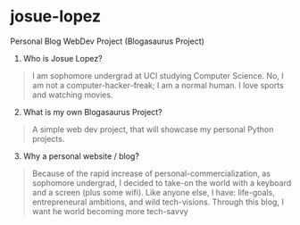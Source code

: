# josue-lopez
Personal Blog WebDev Project (Blogasaurus Project)


1. Who is Josue Lopez?

 > I am sophomore undergrad at UCI studying Computer Science. No, I am not a computer-hacker-freak; I am a normal human.
 > I love sports and watching movies. 

2. What is my own Blogasaurus Project? 

 > A simple web dev project, that will showcase my personal Python projects.

3. Why a personal website / blog? 

> Because of the rapid increase of personal-commercialization, as sophomore undergrad, I decided to take-on the world with a keyboard and a screen (plus some wifi). Like anyone else, I have: life-goals, entrepreneural ambitions, and wild tech-visions. Through this blog, I want he world becoming more tech-savvy 


